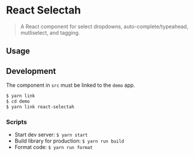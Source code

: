 # React Selectah

> A React component for select dropdowns, auto-complete/typeahead, mutliselect, and tagging.


## Usage

## Development

The component in `src` must be linked to the `demo` app.

```bash
$ yarn link
$ cd demo
$ yarn link react-selectah
```

### Scripts

* Start dev server: `$ yarn start`
* Build library for production: `$ yarn run build`
* Format code: `$ yarn run format`
